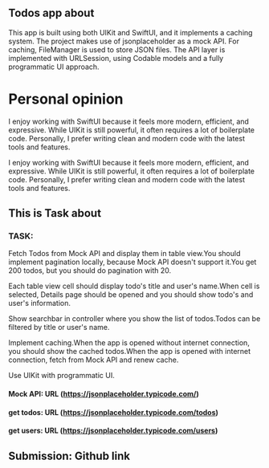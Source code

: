 ## Todos app about

This app is built using both UIKit and SwiftUI, and it implements a caching system.
The project makes use of jsonplaceholder as a mock API. For caching, FileManager is used to store JSON files.
The API layer is implemented with URLSession, using Codable models and a fully programmatic UI approach.


# Personal opinion
I enjoy working with SwiftUI because it feels more modern, efficient, and expressive.
While UIKit is still powerful, it often requires a lot of boilerplate code.
Personally, I prefer writing clean and modern code with the latest tools and features.

I enjoy working with SwiftUI because it feels more modern, efficient, and expressive.
While UIKit is still powerful, it often requires a lot of boilerplate code.
Personally, I prefer writing clean and modern code with the latest tools and features.


## This is Task about

### TASK:

Fetch Todos from Mock API and display them in table view.You should implement pagination locally, because Mock API doesn't support it.You get 200 todos, but you should do pagination with 20.

Each table view cell should display todo's title and user's name.When cell is selected, Details page should be opened and you should show todo's and user's information.

Show searchbar in controller where you show the list of todos.Todos can be filtered by title or user's name.

Implement caching.When the app is opened without internet connection, you should show the cached todos.When the app is opened with internet connection, fetch from Mock API and renew cache.

Use UIKit with programmatic UI.

#### Mock API: URL (https://jsonplaceholder.typicode.com/)

#### get todos: URL (https://jsonplaceholder.typicode.com/todos) 
#### get users: URL (https://jsonplaceholder.typicode.com/users)

## Submission: Github link
